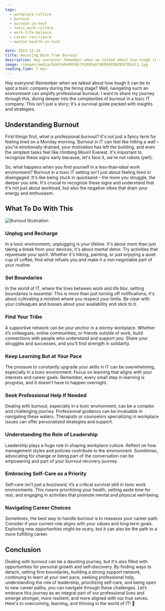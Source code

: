 ```yaml
---
tags:
  - workplace-culture
  - burnout
  - burnout-in-tech
  - toxic-work-culture
  - work-life-balance
  - career-resilience
  - mental-health-in-tech

date: 2023-12-24
title: Bouncing Back from Burnout
description: Hey everyone! Remember when we talked about how tough it can be to spot a toxic company during the hiring stage? Well, navigating such an environment can amplify professional burnout. I want to share my journey through this, diving deeper into the complexities of burnout in a toxic IT company. This isn't just a story; it's a survival guide packed with insights and strategies.
image: /images/media/Gdk3nHhd9RYBl7X1KHhqU79ERSKEOAUB5P2RiQl1.jpg
reading_time: 7 min
---
```


Hey everyone! Remember when we talked about how tough it can be to spot a toxic company during the hiring stage? Well, navigating such an environment can amplify professional burnout. I want to share my journey through this, diving deeper into the complexities of burnout in a toxic IT company. This isn't just a story; it's a survival guide packed with insights and strategies.

## Understanding Burnout

First things first, what is professional burnout? It's not just a fancy term for feeling tired on a Monday morning. Burnout in IT can feel like hitting a wall – you're emotionally drained, your motivation has left the building, and even the simplest tasks feel like climbing Mount Everest. It's important to recognize these signs early because, let's face it, we're not robots (yet!).

So, what happens when you find yourself in a less‑than‑ideal work environment? Burnout in a toxic IT setting isn't just about feeling tired or disengaged. It's like being stuck in quicksand – the more you struggle, the deeper you sink. It's crucial to recognize these signs and understand that it's not just about workload, but also the negative vibes that drain your energy and enthusiasm.

## What To Do With This

![Burnout Illustration](/images/media/Gdk3nHhd9RYBl7X1KHhqU79ERSKEOAUB5P2RiQl1.jpg)

### Unplug and Recharge

In a toxic environment, unplugging is your lifeline. It's about more than just taking a break from your devices; it's about mental detox. Try activities that rejuvenate your spirit. Whether it's hiking, painting, or just enjoying a quiet cup of coffee, find what refuels you and make it a non‑negotiable part of your routine.

### Set Boundaries

In the world of IT, where the lines between work and life blur, setting boundaries is essential. This is more than just turning off notifications; it's about cultivating a mindset where you respect your limits. Be clear with your colleagues and bosses about your availability and stick to it.

### Find Your Tribe

A supportive network can be your anchor in a stormy workplace. Whether it’s colleagues, online communities, or friends outside of work, build connections with people who understand and support you. Share your struggles and successes, and you’ll find strength in solidarity.

### Keep Learning But at Your Pace

The pressure to constantly upgrade your skills in IT can be overwhelming, especially in a toxic environment. Focus on learning that aligns with your interests and career goals. Remember, every small step in learning is progress, and it doesn’t have to happen overnight.

### Seek Professional Help If Needed

Dealing with burnout, especially in a toxic environment, can be a complex and challenging journey. Professional guidance can be invaluable in navigating these waters. Therapists or counselors specializing in workplace issues can offer personalized strategies and support.

### Understanding the Role of Leadership

Leadership plays a huge role in shaping workplace culture. Reflect on how management styles and policies contribute to the environment. Sometimes, advocating for change or being part of the conversation can be empowering and part of your burnout recovery journey.

### Embracing Self‑Care as a Priority

Self‑care isn’t just a buzzword; it’s a critical survival skill in toxic work environments. This means prioritizing your health, setting aside time for rest, and engaging in activities that promote mental and physical well‑being.

### Navigating Career Choices

Sometimes, the best way to handle burnout is to reassess your career path. Consider if your current role aligns with your values and long‑term goals. Exploring new opportunities might be scary, but it can also be the path to a more fulfilling career.

## Conclusion

Dealing with burnout can be a daunting journey, but it's also filled with opportunities for personal growth and self‑discovery. By finding ways to detach, setting firm boundaries, building a strong support network, continuing to learn at your own pace, seeking professional help, understanding the role of leadership, prioritizing self‑care, and being open to new career paths, you can navigate through these challenges. Let’s embrace this journey as an integral part of our professional lives and emerge stronger, more resilient, and more aligned with our true selves. Here's to overcoming, learning, and thriving in the world of IT! 🚀
